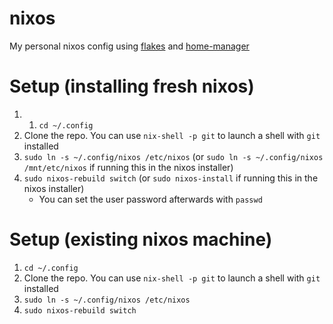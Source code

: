 # nixos
My personal nixos config using [flakes](https://nixos.wiki/wiki/Flakes) and [home-manager](https://nix-community.github.io/home-manager/)

# Setup (installing fresh nixos)
1. 1. `cd ~/.config`
2. Clone the repo. You can use `nix-shell -p git` to launch a shell with `git` installed
3. `sudo ln -s ~/.config/nixos /etc/nixos` (or `sudo ln -s ~/.config/nixos /mnt/etc/nixos` if running this in the nixos installer)
4. `sudo nixos-rebuild switch` (or `sudo nixos-install` if running this in the nixos installer)
   - You can set the user password afterwards with `passwd`

# Setup (existing nixos machine)
1. `cd ~/.config`
2. Clone the repo. You can use `nix-shell -p git` to launch a shell with `git` installed
3. `sudo ln -s ~/.config/nixos /etc/nixos`
4. `sudo nixos-rebuild switch`
